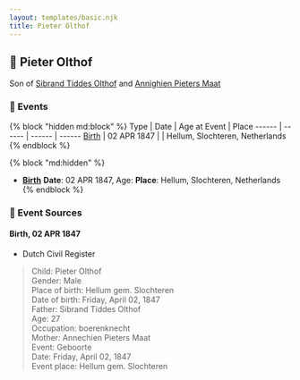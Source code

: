 ```yaml
---
layout: templates/basic.njk
title: Pieter Olthof
---
```

## 🔵 Pieter Olthof

Son of [Sibrand Tiddes Olthof](/people/7/76433820) and [Annighien Pieters Maat](/people/7/7249878)

### 📆 Events

{% block "hidden md:block" %}
Type | Date | Age at Event | Place
------ | ------ | ------ | ------
[Birth](#event-event-2) | 02 APR 1847 |  | Hellum, Slochteren, Netherlands
{% endblock %}

{% block "md:hidden" %}
- **[Birth](#event-event-2)**
**Date**: 02 APR 1847, Age:
**Place**: Hellum, Slochteren, Netherlands
{% endblock %}

### 📰 Event Sources

#### <a id="event-event-2"></a> Birth, 02 APR 1847
* Dutch Civil Register
>   
  > Child: Pieter Olthof  
  > Gender: Male  
  > Place of birth: Hellum gem. Slochteren  
  > Date of birth: Friday, April 02, 1847  
  > Father: Sibrand Tiddes Olthof  
  > Age: 27  
  > Occupation: boerenknecht  
  > Mother: Annechien Pieters Maat  
  > Event: Geboorte  
  > Date: Friday, April 02, 1847  
  > Event place: Hellum gem. Slochteren